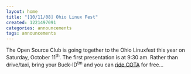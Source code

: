 ```yaml
---
layout: home
title: "[10/11/08] Ohio Linux Fest"
created: 1221497091
categories: announcements
tags: announcements
---
```

The Open Source Club is going together to the Ohio Linuxfest this year on Saturday, October 11<sup>th</sup>. The first presentation is at 9:30 am. Rather than drive/taxi, bring your Buck-ID<sup>tm</sup> and you can [ride COTA](http://www.google.com/maps?ie=UTF8&f=d&z=15&ll=39.962418,-83.00055&spn=0.01018,0.013733&saddr=1813+N+High+St,+Columbus&daddr=400+N+High+St,+Columbus&date=10-11-2008&time=9:30+am&ttype=arr&dirflg=r) for free...
